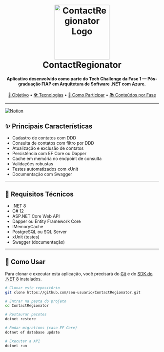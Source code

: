 
<h1 align="center">
  <br>
  <img src="https://github.com/user-attachments/assets/620f926b-da49-41d0-8a51-b1b1214f4c4b" alt="ContactRegionator Logo" width="180">
  <br>
  ContactRegionator
  <br>
</h1>
 
<h4 align="center">
Aplicativo desenvolvido como parte do Tech Challenge da Fase 1 — Pós-graduação FIAP em Arquitetura de Software .NET com Azure.
</h4>

<p align="center">
  <a href="#-principais-características">🎯 Objetivo</a> •
  <a href="#-como-usar">🛠 Tecnologias</a> •
  <a href="#-requisitos-funcionais">🤝 Como Participar</a> •
  <a href="#estrutura-do-projeto">📚 Conteúdos por Fase</a>
</p>

---
[![Notion](https://img.shields.io/badge/Notion-Tech%20Challenge%20Fase%201-000000?style=for-the-badge&logo=notion)](https://fuschia-runner-0d2.notion.site/Tech-Challenge-Fase-1-1c546151da8e806a9865ddb08cecb4a3)


## ✨ Principais Características

- Cadastro de contatos com DDD
- Consulta de contatos com filtro por DDD
- Atualização e exclusão de contatos
- Persistência com EF Core ou Dapper
- Cache em memória no endpoint de consulta
- Validações robustas
- Testes automatizados com xUnit
- Documentação com Swagger

---

## 🧠 Requisitos Técnicos

- .NET 8
- C# 12
- ASP.NET Core Web API
- Dapper ou Entity Framework Core
- IMemoryCache
- PostgreSQL ou SQL Server
- xUnit (testes)
- Swagger (documentação)

---

## 🚀 Como Usar

Para clonar e executar esta aplicação, você precisará do [Git](https://git-scm.com) e do [SDK do .NET 8](https://dotnet.microsoft.com/en-us/download/dotnet/8.0) instalados.

```bash
# Clonar este repositório
git clone https://github.com/seu-usuario/ContactRegionator.git

# Entrar na pasta do projeto
cd ContactRegionator

# Restaurar pacotes
dotnet restore

# Rodar migrations (caso EF Core)
dotnet ef database update

# Executar a API
dotnet run

